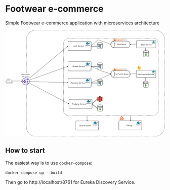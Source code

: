 # Footwear e-commerce
Simple Footwear e-commerce application with microservices architecture

![Design](https://github.com/aminjonshermatov/footwear-e-commerce/blob/master/assets/design.png?raw=true)

## How to start

The easiest way is to use `docker-compose`:

```
docker-compose up --build
```

Then go to http://localhost/8761 for Eureka Discovery Service.


